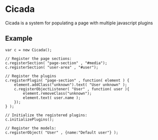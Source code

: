 # Cicada

Cicada is a system for populating a page with multiple javascript plugins 

## Example
    var c = new Cicada();
    
    // Register the page sections:
    c.registerSection( "page-section" , "#media");
    c.registerSection( "user-area" , "#user");    

    // Register the plugins
    c.registerPlugin( "page-section" , function( element ) {
        element.addClass("unknown").text( "User unknown" );
        c.registerObjectListener( "User" , function( user ){
            element.removeClass("unknown");
            element.text( user.name );
        });
    } );

    // Initialize the registered plugins:
    c.initializePlugins();
    
    // Register the models:    
    c.registerObject( "User" , {name:"Default user"} );
